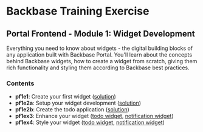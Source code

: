 # Backbase Training Exercise

## Portal Frontend - Module 1: Widget Development

Everything you need to know about widgets - the digital building blocks of any application built with Backbase Portal. You'll learn about the concepts behind Backbase widgets, how to create a widget from scratch, giving them rich functionality and styling them according to Backbase best practices.

### Contents

 - **pf1e1**: Create your first widget ([solution](cxp-fe-training-01/src/main/webapp/static/cxp-fe-training-01/widgets/pf1e1-todo))
 - **pf1e2a**: Setup your widget development ([solution](cxp-fe-training-01/src/main/webapp/static/cxp-fe-training-01/widgets/pf1e2a-todo))
 - **pf1e2b**: Create the todo application ([solution](cxp-fe-training-01/src/main/webapp/static/cxp-fe-training-01/widgets/pf1e2b-todo))
 - **pf1ex3**: Enhance your widget ([todo widget](cxp-fe-training-01/src/main/webapp/static/cxp-fe-training-01/widgets/pf1e3-todo), [notification widget](cxp-fe-training-01/src/main/webapp/static/cxp-fe-training-01/widgets/pf1e3-todo-notification))
 - **pf1ex4**: Style your widget ([todo widget](cxp-fe-training-01/src/main/webapp/static/cxp-fe-training-01/widgets/pf1e4-todo), [notification widget](cxp-fe-training-01/src/main/webapp/static/cxp-fe-training-01/widgets/pf1e4-todo-notification))
